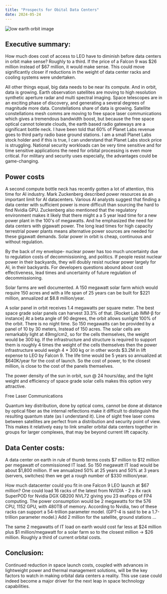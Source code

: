```yaml
---
title: "Prospects for Obital Data Centers"
date: 2024-05-24
---
```

![low earth orbit image](/byothermeans-pages/assets/images/LEO1.png)
## Executive summary:
How much does cost of access to LEO have to diminish before data centers in orbit make sense? Roughly to a third. If the price of a Falcon 9 was $26 million instead of $67 million, it would make sense. This could move significantly closer if reductions in the weight of data center racks and cooling systems were undertaken.

All other things equal, big data needs to be near its compute. And in orbit, data is growing. Earth observation satellites are moving to high resolution synthetic aperture radar and multi spectral imaging. Space telescopes are in an exciting phase of discovery, and generating a several degrees of magnitude more data. Constellations share of data is growing. Satellite constellations mesh comms are moving to free space laser communications which gives a tremendous bandwidth boost, but because the free space optical cannot tolerate clouds, the earth based radio gateways are a significant bottle neck. I have been told that 60% of Planet Labs revenue goes to third party radio base ground stations. I am a small Planet Labs stock holder and if this is true, I can understand that Planet Labs stock price is struggling. National security workloads can be very time sensitive and for time sensitive applications the need for orbital processing is even more critical. For military and security uses especially, the advantages could be game-changing.

## Power costs
A second compute bottle neck has recently gotten a lot of attention, this time for AI industry.  Mark Zuckenberg described power resources as an important limit for AI datacenters. Various AI analysts suggest that finding a data center with sufficient power is more difficult than sourcing the hard to find Nvidia GPU. Zuckenberg also mentioned that the regulatory environment makes it likely that there might a a 5 year lead time for a new power plant in the 100's of megawatts. And he emphasized the need for data centers with gigawatt power. The long lead times for high capacity terrestrial power plants means alternative power sources are needed for these gigawatt demands. Solar power in orbit is cheap, continuous and without regulation.

By the back of my envelope- nuclear power has too much uncertainty due to regulation costs of decommissioning, and politics. If people resist nuclear power in their backyards, they will doubly resist nuclear power largely for AI, in their backyards. For developers questions abound about cost effectiveness, lead times and uncertainty of future regulation of decommissioning.

Solar farms are well documented. A 150 megawatt solar farm which would require 150 acres and with a life span of 25 years can be built for $221 million, annualized at $8.8 million/year.

A solar panel in orbit receives 1.4 megawatts per square meter. The best space grade solar panels can harvest 33.3% of that. [Rocket Lab IMM-β for instance] At a beta angle of 90 degrees, the orbit allows sunlight 100% of the orbit. There is no night time.  So 150 megawatts can be provided by a panel of 10 by 30 meters, Instead of 150 acres. The solar cells are remarkably light at 49mg/cm2, so for the cells themselves, the weight would be 300 kg. If the infrastructure and structure is required to support them is roughly 4 times the weight of the cells themselves then the power infrastructure would weigh 4 * 300 kg or in other words $3.2M in lift expense to LEO by Falcon 9. The life time would be 5 years so annualized at $640K/year for the cost of launch.  So the cost of power, to the closest million, is close to the cost of the panels themselves.

The power density of the sun in orbit, sun @ 24 hours/day, and the light weight and efficiency of space grade solar cells makes this option very attractive.

Free Laser Communications

Quantum key distribution, done by optical coms, cannot be done at distance by optical fiber as the internal reflections make it difficult to distinguish the resulting quantum state (as I understand it). Line of sight free laser coms between satellites are perfect from a distribution and security point of view. This makes it relatively easy to link smaller orbital data centers together in groups for larger complexes, that may be beyond current lift capacity. 


## Data Center costs:
A data center on earth in rule of thumb terms costs $7 million to $12 million per megawatt of commissioned IT load. So 150 megawatt IT load would be about $1,800 million. If we annualized 50% at 25 years and 50% at 3 years (servers, switches) then we get a rough number of $330 million/year.

How much datacenter could you fit in one Falcon 9 LEO launch at $67 million? 
One could load 16 racks of the latest from NVIDIA - 2 x 8x rack SuperPOD for Nvidia DGX GB200 NVL72 giving you 23 exaflops of FP4 computing. The power consumption would be 2 megawatts for the 576 CPU, 1152 GPU, with 480TB of memory. According to Nvidia, two of these racks can support a 54-trillion parameter model. (GPT-4 is said to be a 1.7-trillion parameter model.) Add 2 million for the satellite, ground stations ...

The same 2 megawatts of IT load on earth would cost far less at $24 million plus $1 million/megawatt for a solar farm so to the closest million ->  $26 million. Roughly a third of current orbital costs. 

## Conclusion: 
Continued reduction in space launch costs, coupled with advances in lightweight power and thermal management solutions, will be the key factors to watch in making orbital data centers a reality.  This use case could indeed become a major driver for the next leap in space technology capabilities. 
